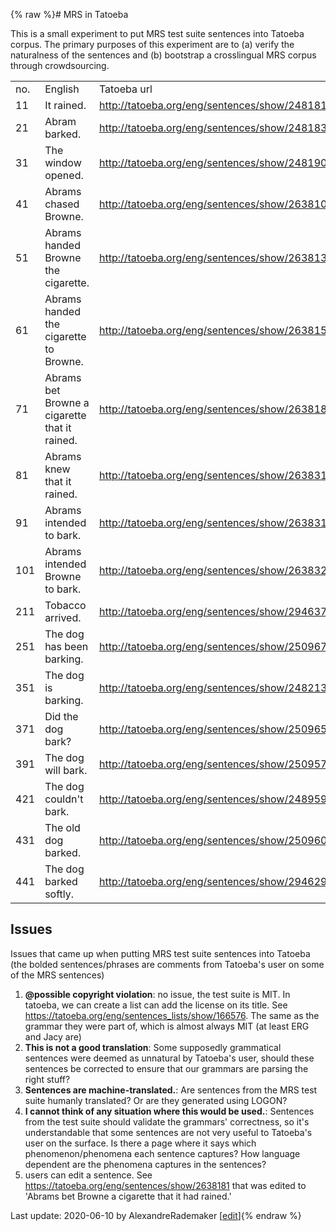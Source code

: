 {% raw %}# MRS in Tatoeba

This is a small experiment to put MRS test suite sentences into Tatoeba
corpus. The primary purposes of this experiment are to (a) verify the
naturalness of the sentences and (b) bootstrap a crosslingual MRS corpus
through crowdsourcing.

|     |                                               |                                                 |
|-----|-----------------------------------------------|-------------------------------------------------|
| no. | English                                       | Tatoeba url                                     |
| 11  | It rained.                                    | <http://tatoeba.org/eng/sentences/show/2481815> |
| 21  | Abram barked.                                 | <http://tatoeba.org/eng/sentences/show/2481838> |
| 31  | The window opened.                            | <http://tatoeba.org/eng/sentences/show/2481909> |
| 41  | Abrams chased Browne.                         | <http://tatoeba.org/eng/sentences/show/2638106> |
| 51  | Abrams handed Browne the cigarette.           | <http://tatoeba.org/eng/sentences/show/2638130> |
| 61  | Abrams handed the cigarette to Browne.        | <http://tatoeba.org/eng/sentences/show/2638156> |
| 71  | Abrams bet Browne a cigarette that it rained. | <http://tatoeba.org/eng/sentences/show/2638181> |
| 81  | Abrams knew that it rained.                   | <http://tatoeba.org/eng/sentences/show/2638312> |
| 91  | Abrams intended to bark.                      | <http://tatoeba.org/eng/sentences/show/2638316> |
| 101 | Abrams intended Browne to bark.               | <http://tatoeba.org/eng/sentences/show/2638320> |
| 211 | Tobacco arrived.                              | <http://tatoeba.org/eng/sentences/show/2946378> |
| 251 | The dog has been barking.                     | <http://tatoeba.org/eng/sentences/show/2509670> |
| 351 | The dog is barking.                           | <http://tatoeba.org/eng/sentences/show/2482132> |
| 371 | Did the dog bark?                             | <http://tatoeba.org/eng/sentences/show/2509656> |
| 391 | The dog will bark.                            | <http://tatoeba.org/eng/sentences/show/2509579> |
| 421 | The dog couldn't bark.                        | <http://tatoeba.org/eng/sentences/show/2489590> |
| 431 | The old dog barked.                           | <http://tatoeba.org/eng/sentences/show/2509601> |
| 441 | The dog barked softly.                        | <http://tatoeba.org/eng/sentences/show/2946298> |

## Issues

Issues that came up when putting MRS test suite sentences into Tatoeba
(the bolded sentences/phrases are comments from Tatoeba's user on some
of the MRS sentences)

1. **@possible copyright violation**: no issue, the test suite is MIT.
In tatoeba, we can create a list can add the license on its title.
See <https://tatoeba.org/eng/sentences_lists/show/166576>. The same
as the grammar they were part of, which is almost always MIT (at
least ERG and Jacy are)
2. **This is not a good translation**: Some supposedly grammatical
sentences were deemed as unnatural by Tatoeba's user, should these
sentences be corrected to ensure that our grammars are parsing the
right stuff?
3. **Sentences are machine-translated.**: Are sentences from the MRS
test suite humanly translated? Or are they generated using LOGON?
4. **I cannot think of any situation where this would be used.**:
Sentences from the test suite should validate the grammars'
correctness, so it's understandable that some sentences are not very
useful to Tatoeba's user on the surface. Is there a page where it
says which phenomenon/phenomena each sentence captures? How language
dependent are the phenomena captures in the sentences?
5. users can edit a sentence. See
<https://tatoeba.org/eng/sentences/show/2638181> that was edited to
'Abrams bet Browne a cigarette that it had rained.'

Last update: 2020-06-10 by AlexandreRademaker [[edit](https://github.com/delph-in/docs/wiki/MatrixMrsTestSuiteTatoeba/_edit)]{% endraw %}